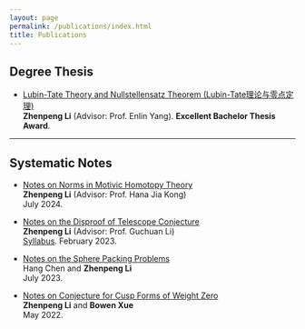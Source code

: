 ```yaml
---
layout: page 
permalink: /publications/index.html 
title: Publications 
---
```


## Degree Thesis 

- [Lubin-Tate Theory and Nullstellensatz Theorem (Lubin-Tate理论与零点定理)](https://caihanlin.com/mypaper/thesis/UG-thesis.pdf)<br>**Zhenpeng Li** (Advisor: Prof. Enlin Yang). **Excellent Bachelor Thesis Award**.<br>

---

## Systematic Notes 

- [Notes on Norms in Motivic Homotopy Theory](https://ojs.aaai.org/index.php/AAAI/article/view/30544)<br>**Zhenpeng Li** (Advisor: Prof. Hana Jia Kong)<br>July 2024.


- [Notes on the Disproof of Telescope Conjecture](https://ojs.aaai.org/index.php/AAAI/article/view/30544)<br>**Zhenpeng Li** (Advisor: Prof. Guchuan Li)<br> [Syllabus](https://ojs.aaai.org/index.php/AAAI/article/view/30544). February 2023.<br>


- [Notes on the Sphere Packing Problems](https://ojs.aaai.org/index.php/AAAI/article/view/30544)<br> Hang Chen and **Zhenpeng Li**<br>July 2023.<br>

- [Notes on Conjecture for Cusp Forms of Weight Zero](https://ojs.aaai.org/index.php/AAAI/article/view/30544)<br> **Zhenpeng Li** and **Bowen Xue**<br>May 2022.<be>

<br>
























































  <br>      
